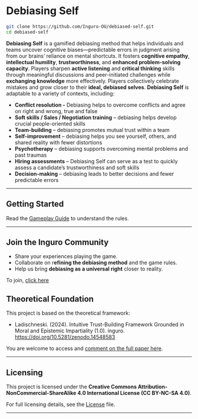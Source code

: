 # Debiasing Self

```bash
git clone https://github.com/Inguro-OU/debiased-self.git
cd debiased-self
```

**Debiasing Self** is a gamified debiasing method that helps individuals and teams uncover cognitive biases—predictable errors in judgment arising from our brains’ reliance on mental shortcuts. It fosters **cognitive empathy**, **intellectual humility**, **trustworthiness**, and **enhanced problem-solving capacity**. Players sharpen **active listening** and **critical thinking** skills through meaningful discussions and peer-initiated challenges while **exchanging knowledge** more effectively. Players collectively celebrate mistakes and grow closer to their **ideal, debiased selves**. **Debiasing Self** is adaptable to a variety of contexts, including:

- **Conflict resolution -** Debiasing helps to overcome conflicts and agree on right and wrong, true and false
- **Soft skills / Sales / Negotiation training** – debiasing helps develop crucial people-oriented skills
- **Team-building** – debiasing promotes mutual trust within a team
- **Self-improvement** – debiasing helps you see yourself, others, and shared reality with fewer distortions
- **Psychotherapy** – debiasing supports overcoming mental problems and past traumas
- **Hiring assessments** – Debiasing Self can serve as a test to quickly assess a candidate’s trustworthiness and soft skills
- **Decision-making** – debiasing leads to better decisions and fewer predictable errors

---

## **Getting Started**

Read the [Gameplay Guide](https://github.com/Inguro-OU/debiased-self/blob/main/GAMEPLAY.md) to understand the rules.

___

## Join the Inguro Community

- Share your experiences playing the game.
- Collaborate on r**efining the debiasing method** and the game rules.
- Help us bring **debiasing as a universal right** closer to reality.

To join, [click here](https://join.slack.com/t/ingurocommunity/shared_invite/zt-2x4w0640h-3_PIEqz1LphRzan9R5gXWw)

## **Theoretical Foundation**

This project is based on the theoretical framework:

- Ladischneski. (2024). Intuitive Trust-Building Framework Grounded in Moral and Epistemic Impartiality (1.0). inguro. https://doi.org/10.5281/zenodo.14548583

You are welcome to access and [comment on the full paper here](https://docs.google.com/document/d/1kGMJGx4Vrzi9WACDVPcFq5oxaww3oydHV54CgS6Zhmc/edit?usp=sharing).

---

## Licensing

This project is licensed under the **Creative Commons Attribution-NonCommercial-ShareAlike 4.0 International License (CC BY-NC-SA 4.0)**.

For full licensing details, see the [License](https://github.com/Inguro-OU/debiased-self/blob/main/LICENSE.md) file.

---
